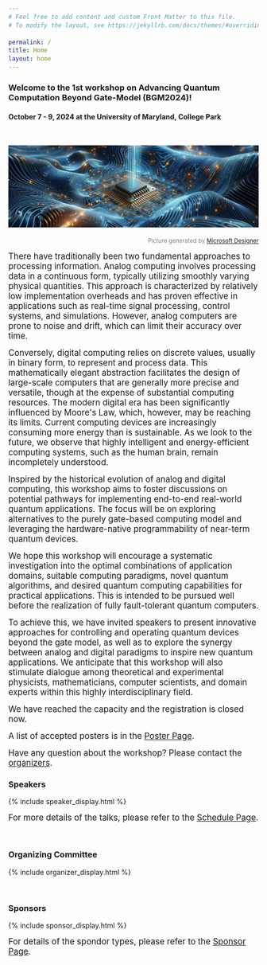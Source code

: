 ```yaml
---
# Feel free to add content and custom Front Matter to this file.
# To modify the layout, see https://jekyllrb.com/docs/themes/#overriding-theme-defaults

permalink: /
title: Home
layout: home
---
```


### Welcome to the 1st workshop on Advancing Quantum Computation Beyond Gate-Model (BGM2024)!
#### October 7 - 9, 2024 at the University of Maryland, College Park

<br />

![](assets/img/ms-banner.jpg)
<p align="right" style="color:grey;"><small>Picture generated by <a href="https://designer.microsoft.com/image-creator">Microsoft Designer</a></small></p>

<big>There have traditionally been two fundamental approaches to processing information. Analog computing involves processing data in a continuous form, typically utilizing smoothly varying physical quantities. This approach is characterized by relatively low implementation overheads and has proven effective in applications such as real-time signal processing, control systems, and simulations. However, analog computers are prone to noise and drift, which can limit their accuracy over time. </big>

<big>Conversely, digital computing relies on discrete values, usually in binary form, to represent and process data. This mathematically elegant abstraction facilitates the design of large-scale computers that are generally more precise and versatile, though at the expense of substantial computing resources. The modern digital era has been significantly influenced by Moore's Law, which, however, may be reaching its limits. Current computing devices are increasingly consuming more energy than is sustainable. As we look to the future, we observe that highly intelligent and energy-efficient computing systems, such as the human brain, remain incompletely understood.</big>

<big>Inspired by the historical evolution of analog and digital computing, this workshop aims to foster discussions on potential pathways for implementing end-to-end real-world quantum applications. The focus will be on exploring alternatives to the purely gate-based computing model and leveraging the hardware-native programmability of near-term quantum devices.</big>

<big>We hope this workshop will encourage a systematic investigation into the optimal combinations of application domains, suitable computing paradigms, novel quantum algorithms, and desired quantum computing capabilities for practical applications. This is intended to be pursued well before the realization of fully fault-tolerant quantum computers.</big>

<big>To achieve this, we have invited speakers to present innovative approaches for controlling and operating quantum devices beyond the gate model, as well as to explore the synergy between analog and digital paradigms to inspire new quantum applications. We anticipate that this workshop will also stimulate dialogue among theoretical and experimental physicists, mathematicians, computer scientists, and domain experts within this highly interdisciplinary field.</big>

<big>We have reached the capacity and the registration is closed now. </big>

<big>A list of accepted posters is in the [Poster Page](/posters/). </big>

<big>Have any question about the workshop? Please contact the <a href="#org" >organizers</a>.</big> 

### Speakers

{% include speaker_display.html %}

<big>For more details of the talks, please refer to the [Schedule Page](/schedule/).</big>

<br />

### Organizing Committee

{% include organizer_display.html %}

<br />

### Sponsors

{% include sponsor_display.html %}

<big>For details of the spondor types, please refer to the [Sponsor Page](/sponsors/).</big>